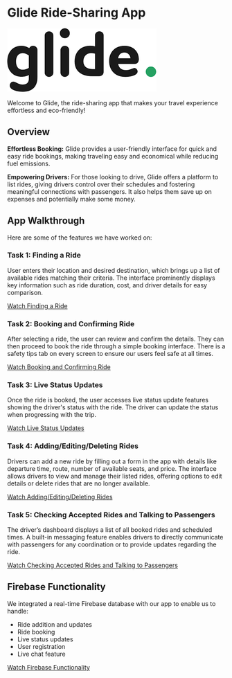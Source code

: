# Glide Ride-Sharing App
![alt text](https://github.com/oankit/Glide-A-Ride-Sharing-App/blob/main/src/assets/glide.png)

Welcome to Glide, the ride-sharing app that makes your travel experience effortless and eco-friendly!

## Overview

**Effortless Booking:** Glide provides a user-friendly interface for quick and easy ride bookings, making traveling easy and economical while reducing fuel emissions.

**Empowering Drivers:** For those looking to drive, Glide offers a platform to list rides, giving drivers control over their schedules and fostering meaningful connections with passengers. It also helps them save up on expenses and potentially make some money.

## App Walkthrough
Here are some of the features we have worked on:

### Task 1: Finding a Ride

User enters their location and desired destination, which brings up a list of available rides matching their criteria. The interface prominently displays key information such as ride duration, cost, and driver details for easy comparison.

[Watch Finding a Ride](https://youtube.com/shorts/vt5hYz54usY?feature=share)

### Task 2: Booking and Confirming Ride

After selecting a ride, the user can review and confirm the details. They can then proceed to book the ride through a simple booking interface. There is a safety tips tab on every screen to ensure our users feel safe at all times.

[Watch Booking and Confirming Ride](https://youtube.com/shorts/pCXnccH3nY4?feature=share)

### Task 3: Live Status Updates

Once the ride is booked, the user accesses live status update features showing the driver's status with the ride. The driver can update the status when progressing with the trip.

[Watch Live Status Updates](https://youtu.be/Zy2l5uUsPm8)

### Task 4: Adding/Editing/Deleting Rides

Drivers can add a new ride by filling out a form in the app with details like departure time, route, number of available seats, and price. The interface allows drivers to view and manage their listed rides, offering options to edit details or delete rides that are no longer available.

[Watch Adding/Editing/Deleting Rides](https://youtube.com/shorts/8LT8qsQhyb8?feature=share)

### Task 5: Checking Accepted Rides and Talking to Passengers

The driver’s dashboard displays a list of all booked rides and scheduled times. A built-in messaging feature enables drivers to directly communicate with passengers for any coordination or to provide updates regarding the ride.

[Watch Checking Accepted Rides and Talking to Passengers]([link-to-video](https://youtu.be/NcovR9rOEbo))

## Firebase Functionality

We integrated a real-time Firebase database with our app to enable us to handle:

- Ride addition and updates
- Ride booking
- Live status updates
- User registration
- Live chat feature

[Watch Firebase Functionality](https://youtu.be/8yEdTFinIGI)

